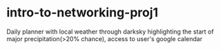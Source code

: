 # intro-to-networking-proj1
Daily planner with local weather through darksky highlighting the start of major precipitation(>20% chance), access to user's google calendar
